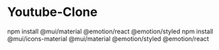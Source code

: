 # Youtube-Clone
<!-- Install the following libraries -->

npm install @mui/material @emotion/react @emotion/styled
npm install @mui/icons-material @mui/material @emotion/styled @emotion/react
